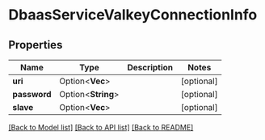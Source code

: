 # DbaasServiceValkeyConnectionInfo

## Properties

Name | Type | Description | Notes
------------ | ------------- | ------------- | -------------
**uri** | Option<**Vec<String>**> |  | [optional]
**password** | Option<**String**> |  | [optional]
**slave** | Option<**Vec<String>**> |  | [optional]

[[Back to Model list]](../README.md#documentation-for-models) [[Back to API list]](../README.md#documentation-for-api-endpoints) [[Back to README]](../README.md)


